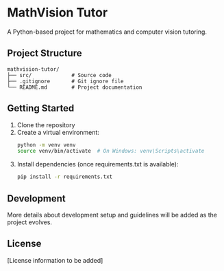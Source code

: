 # MathVision Tutor

A Python-based project for mathematics and computer vision tutoring.

## Project Structure

```
mathvision-tutor/
├── src/             # Source code
├── .gitignore       # Git ignore file
└── README.md        # Project documentation
```

## Getting Started

1. Clone the repository
2. Create a virtual environment:
   ```bash
   python -m venv venv
   source venv/bin/activate  # On Windows: venv\Scripts\activate
   ```
3. Install dependencies (once requirements.txt is available):
   ```bash
   pip install -r requirements.txt
   ```

## Development

More details about development setup and guidelines will be added as the project evolves.

## License

[License information to be added]